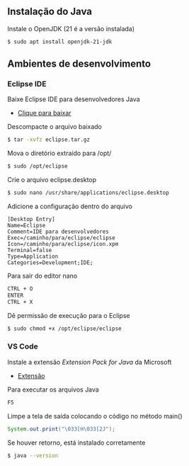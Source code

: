 ## Instalação do Java

Instale o OpenJDK (21 é a versão instalada)
```bash
$ sudo apt install openjdk-21-jdk
```

## Ambientes de desenvolvimento

### Eclipse IDE
Baixe  Eclipse IDE para desenvolvedores Java
* [Clique para baixar](https://www.eclipse.org/downloads/packages/)

Descompacte o arquivo baixado
```bash
$ tar -xvfz eclipse.tar.gz
```

Mova o diretório extraído para /opt/
```bash
$ sudo /opt/eclipse
```

Crie o arquivo eclipse.desktop
```bash
$ sudo nano /usr/share/applications/eclipse.desktop
```

Adicione a configuração dentro do arquivo
```text
[Desktop Entry]
Name=Eclipse
Comment=IDE para desenvolvedores
Exec=/caminho/para/eclipse/eclipse
Icon=/caminho/para/eclipse/icon.xpm
Terminal=false
Type=Application
Categories=Development;IDE;
```

Para sair do editor nano
```bash
CTRL + O
ENTER
CTRL + X
```

Dê permissão de execução para o Eclipse
```bash
$ sudo chmod +x /opt/eclipse/eclipse
```

### VS Code
Instale a extensão _Extension Pack for Java_ da Microsoft

* [Extensão](https://code.visualstudio.com/docs/java/extensions)

Para executar os arquivos Java
```bash
F5
```

Limpe a tela de saída colocando o código no método main()
```java
System.out.print("\033[H\033[2J");
```

Se houver retorno, está instalado corretamente
```bash
$ java --version
```
